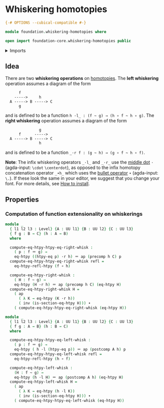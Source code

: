 # Whiskering homotopies

```agda
{-# OPTIONS --cubical-compatible #-}

module foundation.whiskering-homotopies where

open import foundation-core.whiskering-homotopies public
```

<details><summary>Imports</summary>

```agda
open import foundation.action-on-identifications-functions
open import foundation.function-extensionality
open import foundation.universe-levels

open import foundation-core.function-types
open import foundation-core.homotopies
open import foundation-core.identity-types
```

</details>

## Idea

There are two **whiskering operations** on
[homotopies](foundation-core.homotopies.md). The **left whiskering** operation
assumes a diagram of the form

```text
      f
    ----->     h
  A -----> B -----> C
      g
```

and is defined to be a function `h ·l_ : (f ~ g) → (h ∘ f ~ h ∘ g)`. The **right
whiskering** operation assumes a diagram of the form

```text
               g
      f      ----->
  A -----> B -----> C
               h
```

and is defined to be a function `_·r f : (g ~ h) → (g ∘ f ~ h ∘ f)`.

**Note**: The infix whiskering operators `_·l_` and `_·r_` use the
[middle dot](https://codepoints.net/U+00B7) `·` (agda-input: `\cdot`
`\centerdot`), as opposed to the infix homotopy concatenation operator `_∙h_`
which uses the [bullet operator](https://codepoints.net/U+2219) `∙` (agda-input:
`\.`). If these look the same in your editor, we suggest that you change your
font. For more details, see [How to install](HOWTO-INSTALL.md).

## Properties

### Computation of function extensionality on whiskerings

```agda
module _
  { l1 l2 l3 : Level} {A : UU l1} {B : UU l2} {C : UU l3}
  { f g : B → C} (h : A → B)
  where

  compute-eq-htpy-htpy-eq-right-whisk :
    ( p : f ＝ g) →
    eq-htpy ((htpy-eq p) ·r h) ＝ ap (precomp h C) p
  compute-eq-htpy-htpy-eq-right-whisk refl =
    eq-htpy-refl-htpy (f ∘ h)

  compute-eq-htpy-right-whisk :
    ( H : f ~ g) →
    eq-htpy (H ·r h) ＝ ap (precomp h C) (eq-htpy H)
  compute-eq-htpy-right-whisk H =
    ( ap
      ( λ K → eq-htpy (K ·r h))
      ( inv (is-section-eq-htpy H))) ∙
    ( compute-eq-htpy-htpy-eq-right-whisk (eq-htpy H))
```

```agda
module _
  { l1 l2 l3 : Level} {A : UU l1} {B : UU l2} {C : UU l3}
  { f g : A → B} (h : B → C)
  where

  compute-eq-htpy-htpy-eq-left-whisk :
    ( p : f ＝ g) →
    eq-htpy ( h ·l (htpy-eq p)) ＝ ap (postcomp A h) p
  compute-eq-htpy-htpy-eq-left-whisk refl =
    eq-htpy-refl-htpy (h ∘ f)

  compute-eq-htpy-left-whisk :
    (H : f ~ g) →
    eq-htpy (h ·l H) ＝ ap (postcomp A h) (eq-htpy H)
  compute-eq-htpy-left-whisk H =
    ( ap
      ( λ K → eq-htpy (h ·l K))
      ( inv (is-section-eq-htpy H))) ∙
    ( compute-eq-htpy-htpy-eq-left-whisk (eq-htpy H))
```
